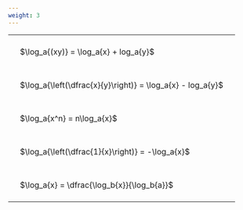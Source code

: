 ```yaml
---
weight: 3
---
```


<style type="text/css">
#T_dd4fe th.col_heading {
  text-align: left;
  font-size: 1em;
}
#T_dd4fe td {
  text-align: left;
  font-size: 1em;
  padding: 1.5em;
}
</style>
<table id="T_dd4fe">
  <thead>
  </thead>
  <tbody>
    <tr>
      <td id="T_dd4fe_row0_col0" class="data row0 col0" >$\log_a{(xy)} = \log_a{x} + log_a{y}$</td>
    </tr>
    <tr>
      <td id="T_dd4fe_row1_col0" class="data row1 col0" >$\log_a{\left(\dfrac{x}{y}\right)} = \log_a{x} - log_a{y}$</td>
    </tr>
    <tr>
      <td id="T_dd4fe_row2_col0" class="data row2 col0" >$\log_a{x^n} = n\log_a{x}$</td>
    </tr>
    <tr>
      <td id="T_dd4fe_row3_col0" class="data row3 col0" >$\log_a{\left(\dfrac{1}{x}\right)} = -\log_a{x}$</td>
    </tr>
    <tr>
      <td id="T_dd4fe_row4_col0" class="data row4 col0" >$\log_a{x} = \dfrac{\log_b{x}}{\log_b{a}}$</td>
    </tr>
  </tbody>
</table>
